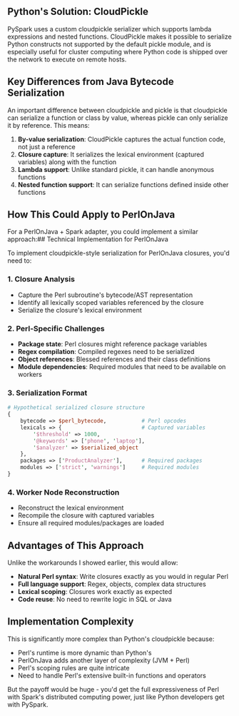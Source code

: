 
## Python's Solution: CloudPickle

PySpark uses a custom cloudpickle serializer which supports lambda expressions and nested functions. CloudPickle makes it possible to serialize Python constructs not supported by the default pickle module, and is especially useful for cluster computing where Python code is shipped over the network to execute on remote hosts.

## Key Differences from Java Bytecode Serialization

An important difference between cloudpickle and pickle is that cloudpickle can serialize a function or class by value, whereas pickle can only serialize it by reference. This means:

1. **By-value serialization**: CloudPickle captures the actual function code, not just a reference
2. **Closure capture**: It serializes the lexical environment (captured variables) along with the function
3. **Lambda support**: Unlike standard pickle, it can handle anonymous functions
4. **Nested function support**: It can serialize functions defined inside other functions

## How This Could Apply to PerlOnJava

For a PerlOnJava + Spark adapter, you could implement a similar approach:## Technical Implementation for PerlOnJava

To implement cloudpickle-style serialization for PerlOnJava closures, you'd need to:

### 1. **Closure Analysis**
- Capture the Perl subroutine's bytecode/AST representation
- Identify all lexically scoped variables referenced by the closure
- Serialize the closure's lexical environment

### 2. **Perl-Specific Challenges**
- **Package state**: Perl closures might reference package variables
- **Regex compilation**: Compiled regexes need to be serialized
- **Object references**: Blessed references and their class definitions
- **Module dependencies**: Required modules that need to be available on workers

### 3. **Serialization Format**
```perl
# Hypothetical serialized closure structure
{
    bytecode => $perl_bytecode,           # Perl opcodes
    lexicals => {                         # Captured variables
        '$threshold' => 1000,
        '@keywords' => ['phone', 'laptop'],
        '$analyzer' => $serialized_object
    },
    packages => ['ProductAnalyzer'],      # Required packages
    modules => ['strict', 'warnings']     # Required modules
}
```

### 4. **Worker Node Reconstruction**
- Reconstruct the lexical environment
- Recompile the closure with captured variables
- Ensure all required modules/packages are loaded

## Advantages of This Approach

Unlike the workarounds I showed earlier, this would allow:
- **Natural Perl syntax**: Write closures exactly as you would in regular Perl
- **Full language support**: Regex, objects, complex data structures
- **Lexical scoping**: Closures work exactly as expected
- **Code reuse**: No need to rewrite logic in SQL or Java

## Implementation Complexity

This is significantly more complex than Python's cloudpickle because:
- Perl's runtime is more dynamic than Python's
- PerlOnJava adds another layer of complexity (JVM + Perl)
- Perl's scoping rules are quite intricate
- Need to handle Perl's extensive built-in functions and operators

But the payoff would be huge - you'd get the full expressiveness of Perl with Spark's distributed computing power, just like Python developers get with PySpark.

